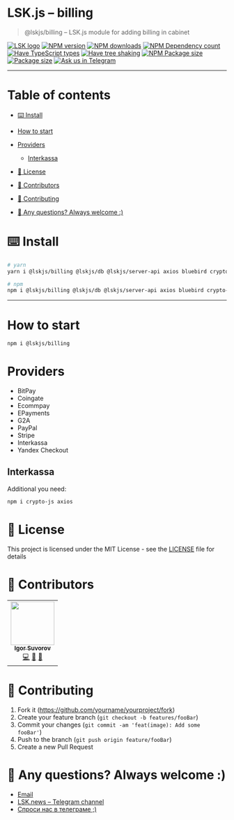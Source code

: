 # LSK.js – billing

> @lskjs/billing – LSK.js module for adding billing in cabinet

[![LSK logo](https://badgen.net/badge/icon/MADE%20BY%20LSK?icon=zeit\&label\&color=red\&labelColor=red)](https://github.com/lskjs)
[![NPM version](https://badgen.net/npm/v/@lskjs/billing)](https://www.npmjs.com/package/@lskjs/billing)
[![NPM downloads](https://badgen.net/npm/dt/@lskjs/billing)](https://www.npmjs.com/package/@lskjs/billing)
[![NPM Dependency count](https://badgen.net/bundlephobia/dependency-count/@lskjs/billing)](https://bundlephobia.com/result?p=@lskjs/billing)
[![Have TypeScript types](https://badgen.net/npm/types/@lskjs/billing)](https://www.npmjs.com/package/@lskjs/billing)
[![Have tree shaking](https://badgen.net/bundlephobia/tree-shaking/@lskjs/billing)](https://bundlephobia.com/result?p=@lskjs/billing)
[![NPM Package size](https://badgen.net/bundlephobia/minzip/@lskjs/billing)](https://bundlephobia.com/result?p=@lskjs/billing)
[![Package size](https://badgen.net//github/license/lskjs/lskjs)](https://github.com/lskjs/lskjs/blob/master/LICENSE)
[![Ask us in Telegram](https://img.shields.io/badge/Ask%20us%20in-Telegram-brightblue.svg)](https://t.me/lskjschat)

<!-- template file="scripts/templates/preview.md" start -->

<!-- template end -->

***

<!-- # 📒 Table of contents  -->

# Table of contents

*   [⌨️ Install](#️-install)

*   [How to start](#how-to-start)

*   [Providers](#providers)

    *   [Interkassa](#interkassa)

*   [📖 License](#-license)

*   [👥 Contributors](#-contributors)

*   [👏 Contributing](#-contributing)

*   [📮 Any questions? Always welcome :)](#-any-questions-always-welcome-)

# ⌨️ Install

```sh
# yarn
yarn i @lskjs/billing @lskjs/db @lskjs/server-api axios bluebird crypto-js lodash

# npm
npm i @lskjs/billing @lskjs/db @lskjs/server-api axios bluebird crypto-js lodash
```

***

# How to start

```bash
npm i @lskjs/billing
```

# Providers

*   BitPay
*   Coingate
*   Ecommpay
*   EPayments
*   G2A
*   PayPal
*   Stripe
*   Interkassa
*   Yandex Checkout

## Interkassa

Additional you need:

```bash
npm i crypto-js axios
```

# 📖 License

This project is licensed under the MIT License - see the [LICENSE](LICENSE) file for details

# 👥 Contributors

<!-- ALL-CONTRIBUTORS-LIST:START - Do not remove or modify this section -->

<!-- prettier-ignore-start -->

<!-- markdownlint-disable -->

<table>
  <tr>
    <td align="center"><a href="https://isuvorov.com"><img src="https://avatars2.githubusercontent.com/u/1056977?v=4?s=100" width="100px;" alt=""/><br /><sub><b>Igor Suvorov</b></sub></a><br /><a href="lskjs/lskjs///commits?author=isuvorov" title="Code">💻</a> <a href="#design-isuvorov" title="Design">🎨</a> <a href="#ideas-isuvorov" title="Ideas, Planning, & Feedback">🤔</a></td>
  </tr>
</table>
<!-- markdownlint-restore -->
<!-- prettier-ignore-end -->
<!-- ALL-CONTRIBUTORS-LIST:END -->

# 👏 Contributing

1.  Fork it (<https://github.com/yourname/yourproject/fork>)
2.  Create your feature branch (`git checkout -b features/fooBar`)
3.  Commit your changes (`git commit -am 'feat(image): Add some fooBar'`)
4.  Push to the branch (`git push origin feature/fooBar`)
5.  Create a new Pull Request

# 📮 Any questions? Always welcome :)

*   [Email](mailto:hi@isuvorov.com)
*   [LSK.news – Telegram channel](https://t.me/lskjs)
*   [Спроси нас в телеграме ;)](https://t.me/lskjschat)
